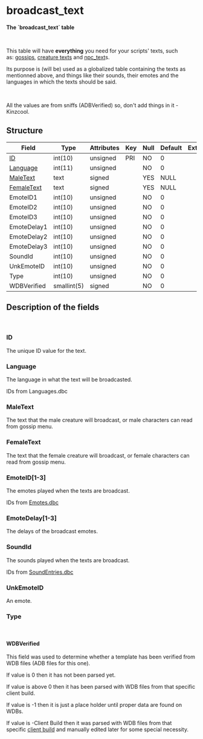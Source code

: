 # broadcast\_text

**The \`broadcast\_text\` table**

 

This table will have **everything** you need for your scripts' texts, such as: [gossips](gossip_menu_option.md), [creature texts](creature_text.md) and [npc\_text](npc_text.md)s.

Its purpose is (will be) used as a globalized table containing the texts as mentionned above, and things like their sounds, their emotes and the languages in which the texts should be said.

 

All the values are from sniffs (ADBVerified) so, don't add things in it - Kinzcool.

## Structure

| Field                                    | Type        | Attributes | Key | Null | Default | Extra | Comment |
|------------------------------------------|-------------|------------|-----|------|---------|-------|---------|
| [ID](#id)                 | int(10)     | unsigned   | PRI | NO   | 0       |       |         |
| [Language](#language)     | int(11)     | unsigned   |     | NO   | 0       |       |         |
| [MaleText](#maletext)     | text        | signed     |     | YES  | NULL    |       |         |
| [FemaleText](#femaletext) | text        | signed     |     | YES  | NULL    |       |         |
| EmoteID1                                 | int(10)     | unsigned   |     | NO   | 0       |       |         |
| EmoteID2                                 | int(10)     | unsigned   |     | NO   | 0       |       |         |
| EmoteID3                                 | int(10)     | unsigned   |     | NO   | 0       |       |         |
| EmoteDelay1                              | int(10)     | unsigned   |     | NO   | 0       |       |         |
| EmoteDelay2                              | int(10)     | unsigned   |     | NO   | 0       |       |         |
| EmoteDelay3                              | int(10)     | unsigned   |     | NO   | 0       |       |         |
| SoundId                                  | int(10)     | unsigned   |     | NO   | 0       |       |         |
| UnkEmoteID                               | int(10)     | unsigned   |     | NO   | 0       |       |         |
| Type                                     | int(10)     | unsigned   |     | NO   | 0       |       |         |
| WDBVerified                              | smallint(5) | signed     |     | NO   | 0       |       |         |

## Description of the fields

 

### ID

The unique ID value for the text.

### Language

The language in what the text will be broadcasted.

IDs from Languages.dbc

### MaleText

The text that the male creature will broadcast, or male characters can read from gossip menu.

### FemaleText

The text that the female creature will broadcast, or female characters can read from gossip menu.

### EmoteID\[1-3\]

The emotes played when the texts are broadcast.

IDs from [Emotes.dbc](../../dbc/Emotes.md)

### EmoteDelay\[1-3\]

The delays of the broadcast emotes.

### SoundId

The sounds played when the texts are broadcast.

IDs from [SoundEntries.dbc](../../dbc/SoundEntries.md)

### UnkEmoteID

An emote.

### Type

 

#### WDBVerified

This field was used to determine whether a template has been verified from WDB files (ADB files for this one).

If value is 0 then it has not been parsed yet.

If value is above 0 then it has been parsed with WDB files from that specific client build.

If value is -1 then it is just a place holder until proper data are found on WDBs.

If value is -Client Build then it was parsed with WDB files from that specific [client build](../auth/realmlist.md#gamebuild "DB:Auth:realmlist") and manually edited later for some special necessity.

 
